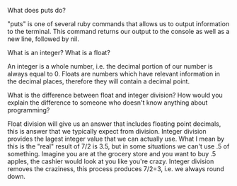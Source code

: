 What does puts do?

"puts" is one of several ruby commands that allows us to output information to the terminal. This command returns our output to the console as well as a new line, followed by nil.

What is an integer? What is a float?

An integer is a whole number, i.e. the decimal portion of our number is always equal to 0. Floats are numbers which have relevant information in the decimal places, therefore they will contain a decimal point.

What is the difference between float and integer division? How would you explain the difference to someone who doesn't know anything about programming?

Float division will give us an answer that includes floating point decimals, this is answer that we typically expect from division. Integer division provides the lagest integer value that we can actually use. What I mean by this is the "real" result of 7/2 is 3.5, but in some situations we can't use .5 of something. Imagine you are at the grocery store and you want to buy .5 apples, the cashier would look at you like you're crazy. Integer division removes the craziness, this process produces 7/2=3, i.e. we always round down.

